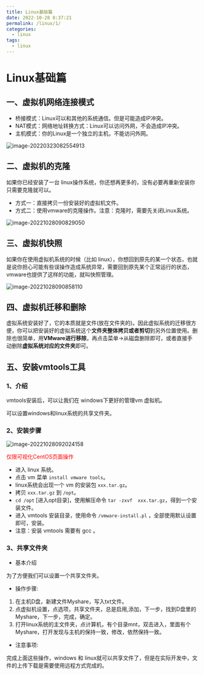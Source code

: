 ```yaml
---
title: Linux基础篇
date: 2022-10-28 8:37:21
permalink: /linux/1/
categories:
  - linux
tags:
  - linux
---
```


# Linux基础篇

## 一、虚拟机网络连接模式

- 桥接模式：Linux可以和其他的系统通信。但是可能造成IP冲突。
- NAT模式：网络地址转换方式：Linux可以访问外网，不会造成IP冲突。
- 主机模式：你的Linux是一个独立的主机，不能访问外网。

![image-20220323082554913](https://cdn.staticaly.com/gh/jinmunan/imgs@master/tool/linux/image-20220323082554913.png)

## 二、虚拟机的克隆

如果你已经安装了一台 linux操作系统，你还想再更多的，没有必要再重新安装你只需要克隆就可以。

- 方式一：直接拷贝一份安装好的虚拟机文件。
- 方式二：使用vmware的克隆操作。注意：克隆时，需要先关闭Linux系统。

![image-20221028090829050](https://cdn.staticaly.com/gh/jinmunan/imgs@master/tool/linux/image-20221028090829050.png)

## 三、虚拟机快照

如果你在使用虚拟机系统的时候（比如 linux），你想回到原先的某一个状态，也就是说你担心可能有些误操作造成系统异常，需要回到原先某个正常运行的状态，vmware也提供了这样的功能，就叫快照管理。

![image-20221028090858110](https://cdn.staticaly.com/gh/jinmunan/imgs@master/tool/linux/image-20221028090858110.png)

## 四、虚拟机迁移和删除

虚拟系统安装好了，它的本质就是文件(放在文件夹的)。因此虚拟系统的迁移很方便，你可以把安装好的虚拟系统这个**文件夹整体拷贝或者剪切**到另外位置使用。删除也很简单，用**VMware进行移除**，再点击菜单->从磁盘删除即可，或者直接手动删除**虚拟系统对应的文件夹**即可。

## 五、安装vmtools工具

### 1、介绍

vmtools安装后，可以让我们在 windows下更好的管理vm 虚拟机。

可以设置windows和linux系统的共享文件夹。

### 2、安装步骤

![image-20221028092024158](https://cdn.staticaly.com/gh/jinmunan/imgs@master/tool/linux/image-20221028092024158.png)

<div style="color:red">仅限可视化CentOS页面操作</div>

- 进入 linux 系统。
- 点击 vm 菜单 `install vmware tools`。
- linux系统会出现一个 vm 的安装包 `xxx.tar.gz`。
- 拷贝 `xxx.tar.gz` 到 `/opt`。
- `cd /opt` [进入opt目录]，使用解压命令 `tar -zxvf  xxx.tar.gz`，得到一个安装文件。
- 进入 vmtools 安装目录，使用命令 `/vmware-install.pl` ，全部使用默认设置即可，安装。
- 注意：安装 vmtools 需要有 gcc 。

### 3、共享文件夹

- 基本介绍

为了方便我们可以设置一个共享文件夹。

- 操作步骤:

1. 在主机D盘，新建文件Myshare，写入txt文件。
2. 点虚拟机设置，点选项，共享文件夹，总是启用,添加，下一步，找到D盘里的Myshare，下一步，完成，确定。
3. 打开linux系统的主文件夹，点计算机，有个目录mnt，双击进入，里面有个Myshare，打开发现与主机的保持一致，修改，依然保持一致。

- 注意事项:

完成上面这些操作，windows 和 linux就可以共享文件了，但是在实际开发中，文件的上传下载是需要使用远程方式完成的。